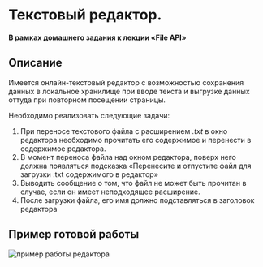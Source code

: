 # Текстовый редактор.

**В рамках домашнего задания к лекции «File API»**

## Описание

Имеется онлайн-текстовый редактор с возможностью сохранения данных в локальное хранилище при вводе текста и выгрузке данных оттуда при повторном посещении страницы.

Необходимо реализовать следующие задачи:

1. При переносе текстового файла с расширением *.txt* в окно редактора 
необходимо прочитать его содержимое и перенести в содержимое редактора.
2. В момент переноса файла над окном редактора, поверх него должна появляться 
подсказка «Перенесите и отпустите файл для загрузки .txt содержимого в редактор»
3. Выводить сообщение о том, что файл не может быть прочитан в случае,
если он имеет неподходящее расширение.
4. После загрузки файла, его имя должно подставляться в заголовок редактора

## Пример готовой работы

![пример работы редактора](./img/demo.gif)

